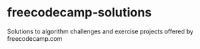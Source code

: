 # freecodecamp-solutions
Solutions to algorithm challenges and exercise projects offered by freecodecamp.com
